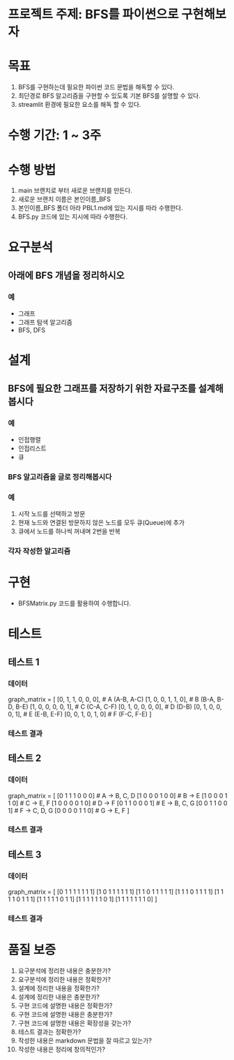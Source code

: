 # 프로젝트 주제: BFS를 파이썬으로 구현해보자
# 목표
1. BFS를 구현하는데 필요한 파이썬 코드 문법을 해독할 수 있다.
2. 최단경로 BFS 알고리즘을 구현할 수 있도록 기본 BFS를 설명할 수 있다.
3. streamlit 환경에 필요한 요소를 해독 할 수 있다.

# 수행 기간: 1 ~ 3주

# 수행 방법
1. main 브랜치로 부터 새로운 브랜치를 만든다.
2. 새로운 브랜치 이름은 본인이름_BFS
3. 본인이름_BFS 폴더 아라 PBL1.md에 있는 지시를 따라 수행한다.
4. BFS.py 코드에 있는 지시에 따라 수행한다.

# 요구분석
## 아래에 BFS 개념을 정리하시오 
### 예
- 그래프
- 그래프 탐색 알고리즘
- BFS, DFS

# 설계
## BFS에 필요한 그래프를 저장하기 위한 자료구조를 설계해봅시다
### 예
- 인접행렬
- 인접리스트
- 큐

### BFS 알고리즘을 글로 정리해봅시다
### 예
1. 시작 노드를 선택하고 방문
2. 현재 노드와 연결된 방문하지 않은 노드를 모두 큐(Queue)에 추가
3. 큐에서 노드를 하나씩 꺼내며 2번을 반복

### 각자 작성한 알고리즘
   
# 구현
- BFSMatrix.py 코드를 활용하여 수행합니다.


# 테스트
## 테스트 1
### 데이터
graph_matrix = [
    [0, 1, 1, 0, 0, 0],  # A (A-B, A-C)
    [1, 0, 0, 1, 1, 0],  # B (B-A, B-D, B-E)
    [1, 0, 0, 0, 0, 1],  # C (C-A, C-F)
    [0, 1, 0, 0, 0, 0],  # D (D-B)
    [0, 1, 0, 0, 0, 1],  # E (E-B, E-F)
    [0, 0, 1, 0, 1, 0]   # F (F-C, F-E)
]
### 테스트 결과

## 테스트 2
### 데이터
graph_matrix = [
   [0 1 1 1 0 0 0]  # A → B, C, D
   [1 0 0 0 1 0 0]  # B → E
   [1 0 0 0 1 1 0]  # C → E, F
   [1 0 0 0 0 1 0]  # D → F
   [0 1 1 0 0 0 1]  # E → B, C, G
   [0 0 1 1 0 0 1]  # F → C, D, G
   [0 0 0 0 1 1 0] # G → E, F
]
### 테스트 결과


## 테스트 3
### 데이터
graph_matrix = [
   [0 1 1 1 1 1 1 1]
   [1 0 1 1 1 1 1 1]
   [1 1 0 1 1 1 1 1]
   [1 1 1 0 1 1 1 1]
   [1 1 1 1 0 1 1 1]
   [1 1 1 1 1 0 1 1]
   [1 1 1 1 1 1 0 1]
   [1 1 1 1 1 1 1 0]
]
### 테스트 결과

# 품질 보증
1. 요구분석에 정리한 내용은 충분한가?
2. 요구분석에 정리한 내용은 정확한가?
3. 설계에 정리한 내용을 정확한가?
4. 설계에 정리한 내용은 충분한가?
5. 구현 코드에 설명한 내용은 정확한가?
6. 구현 코드에 설명한 내용은 충분한가?
7. 구현 코드에 설명한 내용은 확장성을 갖는가?
8. 테스트 결과는 정확한가?
9. 작성한 내용은 markdown 문법을 잘 따르고 있는가?
10. 작성한 내용은 정리에 창의적인가?
